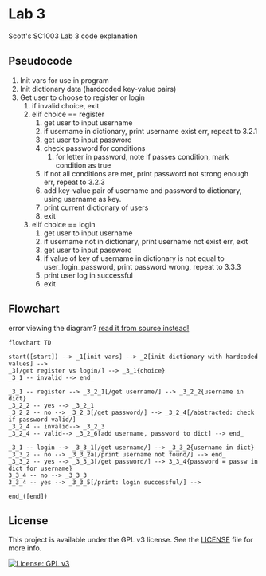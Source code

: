 
# Lab 3

Scott's SC1003 Lab 3 code explanation

## Pseudocode

1. Init vars for use in program
2. Init dictionary data (hardcoded key-value pairs)
3. Get user to choose to register or login
   1. if invalid choice, exit
   2. elif choice == register
      1. get user to input username
      2. if username in dictionary, print username exist err, repeat to 3.2.1
      3. get user to input password
      4. check password for conditions
         1. for letter in password, note if passes condition, mark condition as true
      5. if not all conditions are met, print password not strong enough err, repeat to 3.2.3
      6. add key-value pair of username and password to dictionary, using username as key.
      7. print current dictionary of users
      8. exit
   3. elif choice == login
      1. get user to input username
      2. if username not in dictionary, print username not exist err, exit
      3. get user to input password
      4. if value of key of username in dictionary is not equal to user_login_password, print password wrong, repeat to 3.3.3
      5. print user log in successful
      6. exit

## Flowchart

error viewing the diagram? [read it from source instead!](https://github.com/scottcjx/scotts-intro-to-comp/blob/main/lab_3/README.md)

``` mermaid
flowchart TD

start([start]) --> _1[init vars] --> _2[init dictionary with hardcoded values] -->
_3[/get register vs login/] --> _3_1{choice} 
_3_1 -- invalid --> end_

_3_1 -- register --> _3_2_1[/get username/] --> _3_2_2{username in dict}
_3_2_2 -- yes --> _3_2_1
_3_2_2 -- no --> _3_2_3[/get password/] --> _3_2_4[/abstracted: check if password valid/] 
_3_2_4 -- invalid--> _3_2_3
_3_2_4 -- valid--> _3_2_6[add username, password to dict] --> end_

_3_1 -- login --> _3_3_1[/get username/] --> _3_3_2{username in dict}
_3_3_2 -- no --> _3_3_2a[/print username not found/] --> end_
_3_3_2 -- yes --> _3_3_3[/get password/] --> 3_3_4{password = passw in dict for username}
3_3_4 -- no --> _3_3_3
3_3_4 -- yes --> _3_3_5[/print: login successful/] -->

end_([end])

```

## License
This project is available under the GPL v3 license. See the [LICENSE](./LICENSE.md) file for more info.

[![License: GPL v3](https://img.shields.io/badge/License-GPLv3-blue.svg)](https://www.gnu.org/licenses/gpl-3.0) 
